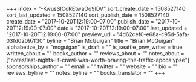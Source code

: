 +++
index = "-KwusSICoREtwaOq9lDV"
sort_create_date = 1508527140
sort_last_updated = 1508527140
sort_publish_date = 1508527140
create_date = "2017-10-20T12:19:00-07:00"
publish_date = "2017-10-20T12:19:00-07:00"
date = "2017-10-20T12:19:00-07:00"
last_updated = "2017-10-20T12:19:00-07:00"
preview_url = "4d62cef0-e68a-c95d-5afa-03fd02097f30"
byline = "Brian McGuigan"
title = "Brian McGuigan"
alphabetize_by = "mcguigan"
is_draft = ""
is_seattle_pnw_writer = true
written_about = ""
books_author = ""
reviews_about = ""
notes_about = ["notes/last-nights-lit-crawl-was-worth-braving-the-traffic-apocalypse"]
sponsorships_author = ""
email = ""
twitter = ""
website = ""
bio = ""
reviews_byline = ""
notes_byline = ""
books_translator = ""
+++
